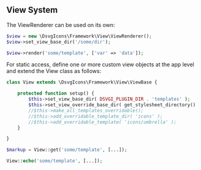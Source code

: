 ## View System

The ViewRenderer can be used on its own:

```php
$view = new \DsvgIcons\Framework\View\ViewRenderer();
$view->set_view_base_dir('/some/dir');

$view->render('some/template', ['var' => 'data']);
```

For static access, define one or more custom view objects at the app level and extend the View class as follows:

```php
class View extends \DsvgIcons\Framework\View\ViewBase {

	protected function setup() {
		$this->set_view_base_dir( DSVGI_PLUGIN_DIR . 'templates' );
		$this->set_view_override_base_dir( get_stylesheet_directory() . '/dsvgicons' );
		//$this->make_all_templates_overridable();
		//$this->add_overridable_template_dir( 'icons' );
		//$this->add_overridable_template( 'icons/umbrella' );
	}

}

$markup = View::get('some/template', [...]);

View::echo('some/template', [...]);
```